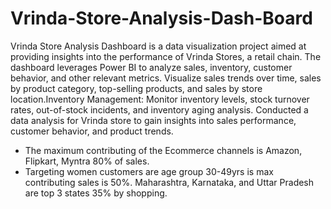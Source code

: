 # Vrinda-Store-Analysis-Dash-Board
Vrinda Store Analysis Dashboard is a data visualization project aimed at providing insights into the performance of Vrinda Stores, a retail chain. The dashboard leverages Power BI to analyze sales, inventory, customer behavior, and other relevant metrics.
Visualize sales trends over time, sales by product category, top-selling products, and sales by store location.Inventory Management: Monitor inventory levels, stock turnover rates, out-of-stock incidents, and inventory aging analysis.
Conducted a data analysis for Vrinda store to gain insights into sales performance, customer 
behavior, and product trends.
* The maximum contributing of the Ecommerce channels is Amazon, Flipkart, Myntra 80% of sales.
* Targeting women customers are age group 30-49yrs is max contributing sales is 50%. Maharashtra, 
Karnataka, and Uttar Pradesh are top 3 states 35% by shopping.
